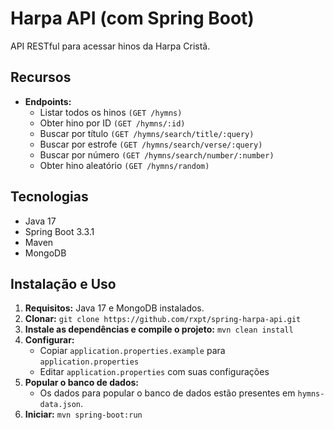 # Harpa API (com Spring Boot)

API RESTful para acessar hinos da Harpa Cristã.

## Recursos

- **Endpoints:**
  - Listar todos os hinos `(GET /hymns)`
  - Obter hino por ID `(GET /hymns/:id)`
  - Buscar por título `(GET /hymns/search/title/:query)`
  - Buscar por estrofe `(GET /hymns/search/verse/:query)`
  - Buscar por número `(GET /hymns/search/number/:number)`
  - Obter hino aleatório `(GET /hymns/random)`

## Tecnologias

- Java 17
- Spring Boot 3.3.1
- Maven
- MongoDB

## Instalação e Uso

1. **Requisitos:** Java 17 e MongoDB instalados.
2. **Clonar:** `git clone https://github.com/rxpt/spring-harpa-api.git`
3. **Instale as dependências e compile o projeto:** `mvn clean install`
4. **Configurar:**
   - Copiar `application.properties.example` para `application.properties`
   - Editar `application.properties` com suas configurações
5. **Popular o banco de dados:**
   - Os dados para popular o banco de dados estão presentes em `hymns-data.json`.
6. **Iniciar:** `mvn spring-boot:run`
